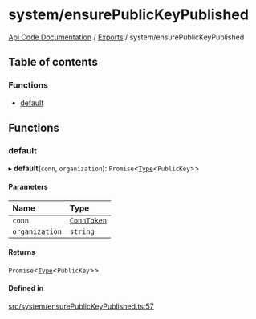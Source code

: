 # system/ensurePublicKeyPublished
 
[Api Code Documentation](../README.md) / [Exports](../modules.md) / system/ensurePublicKeyPublished

## Table of contents

### Functions

- [default](system_ensurePublicKeyPublished.md#default)

## Functions

### default

▸ **default**(`conn`, `organization`): `Promise`\<[`Type`](result.md#type)\<`PublicKey`\>\>

#### Parameters

| Name | Type |
| :------ | :------ |
| `conn` | [`ConnToken`](service_conn.md#conntoken) |
| `organization` | `string` |

#### Returns

`Promise`\<[`Type`](result.md#type)\<`PublicKey`\>\>

#### Defined in

[src/system/ensurePublicKeyPublished.ts:57](https://github.com/openkfw/TruBudget/blob/965031f/api/src/system/ensurePublicKeyPublished.ts#L57)

